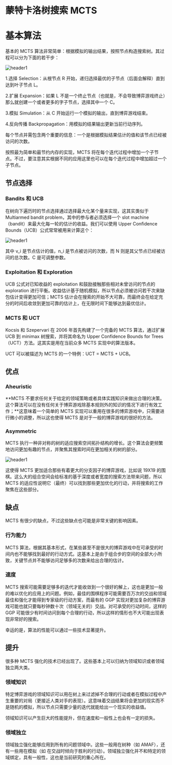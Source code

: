 # 蒙特卡洛树搜索 MCTS

# 基本算法

基本的 MCTS 算法非常简单：根据模拟的输出结果，按照节点构造搜索树。其过程可以分为下面的若干步：

<img src="{{ site.img_path }}/Machine Learning/MCTS1.png" alt="header1" style="height:auto!important;width:auto%;max-width:1020px;"/>

1.选择 Selection：从根节点 R 开始，递归选择最优的子节点（后面会解释）直到达到叶子节点 L。

2.扩展 Expansion：如果 L 不是一个终止节点（也就是，不会导致博弈游戏终止）那么就创建一个或者更多的字子节点，选择其中一个 C。

3.模拟 Simulation：从 C 开始运行一个模拟的输出，直到博弈游戏结束。

4.反向传播 Backpropagation：用模拟的结果输出更新当前行动序列。

每个节点并需包含两个重要的信息：一个是根据模拟结果估计的值和该节点已经被访问的次数。

按照最为简单和最节约内存的实现，MCTS 将在每个迭代过程中增加一个子节点。不过，要注意其实根据不同的应用这里也可以在每个迭代过程中增加超过一个子节点。

## 节点选择

### Bandits 和 UCB

在树向下遍历时的节点选择通过选择最大化某个量来实现，这其实类似于 Multiarmed bandit problem，其中的参与者必须选择一个 slot machine（bandit）来最大化每一轮的估计的收益。我们可以使用 Upper Confidence Bounds（UCB）公式常常被用来计算这个：

<img src="{{ site.img_path }}/Machine Learning/MCTS2.png" alt="header1" style="height:auto!important;width:auto%;max-width:1020px;"/>

其中 v_i 是节点估计的值，n_i 是节点被访问的次数，而 N 则是其父节点已经被访问的总次数。C 是可调整参数。

### Exploitation 和 Exploration

UCB 公式对已知收益的 exploitation 和鼓励接触那些相对未曾访问的节点的 exploration 进行平衡。收益估计基于随机模拟，所以节点必须被访问若干次来缺包估计变得更加可信；MCTS 估计会在搜索的开始不大可靠，而最终会在给定充分的时间后收敛到更加可靠的估计上，在无限时间下能够达到最优估计。

### MCTS 和 UCT

Kocsis 和 Szepervari 在 2006 年首先构建了一个完备的 MCTS 算法，通过扩展 UCB 到 minimax 树搜索，并将其命名为 Upper Confidence Bounds for Trees（UCT）方法。这其实是用在当前众多 MCTS 实现中的算法版本。

UCT 可以被描述为 MCTS 的一个特例：UCT = MCTS + UCB。

## 优点

### Aheuristic

**MCTS 不要求任何关于给定的领域策略或者具体实践知识来做出合理的决策。这个算法可以在没有任何关于博弈游戏除基本规则外的知识的情况下进行有效工作；**这意味着一个简单的 MCTS 实现可以重用在很多的博弈游戏中，只需要进行微小的调整，所以这也使得 MCTS 是对于一般的博弈游戏的很好的方法。

### Asymmetric

MCTS 执行一种非对称的树的适应搜索空间拓扑结构的增长。这个算法会更频繁地访问更加有趣的节点，并聚焦其搜索时间在更加相关的树的部分。

<img src="{{ site.img_path }}/Machine Learning/MCTS3.png" alt="header1" style="height:auto!important;width:auto%;max-width:1020px;"/>

这使得 MCTS 更加适合那些有着更大的分支因子的博弈游戏，比如说 19X19 的围棋。这么大的组合空间会给标准的基于深度或者宽度的搜索方法带来问题，所以 MCTS 的适应性说明它（最终）可以找到那些更加优化的行动，并将搜索的工作聚焦在这些部分。


## 缺点

MCTS 有很少的缺点，不过这些缺点也可能是非常关键的影响因素。

### 行为能力

MCTS 算法，根据其基本形式，在某些甚至不是很大的博弈游戏中在可承受的时间内也不能够找到最好的行动方式。这基本上是由于组合步的空间的全部大小所致，关键节点并不能够访问足够多的次数来给出合理的估计。

### 速度

MCTS 搜索可能需要足够多的迭代才能收敛到一个很好的解上，这也是更加一般的难以优化的应用上的问题。例如，最佳的围棋程序可能需要百万次的交战和领域最佳和强化才能得到专家级的行动方案，而最有的 GGP 实现对更加复杂的博弈游戏可能也就只要每秒钟数十次（领域无关的）交战。对可承受的行动时间，这样的 GGP 可能很少有时间访问到每个合理的行动，所以这样的情形也不大可能出现表现非常好的搜索。

幸运的是，算法的性能可以通过一些技术显著提升。

## 提升

很多种 MCTS 强化的技术已经出现了。这些基本上可以归纳为领域知识或者领域独立两大类。

### 领域知识

特定博弈游戏的领域知识可以用在树上来过滤掉不合理的行动或者在模拟过程中产生重要的对局（更接近人类对手的表现）。这意味着交战结果将会更加的现实而不是随机的模拟，所以节点只需要少量的迭代就能给出一个现实的收益值。

领域知识可以产生巨大的性能提升，但在速度和一般性上也会有一定的损失。

### 领域独立

领域独立强化能够应用到所有的问题领域中。这些一般用在树种（如 AMAF），还有一些用在模拟（如 在交战时倾向于胜利的行动）。领域独立强化并不和特定的领域绑定，具有一般性，这也是当前研究的重心所在。





















